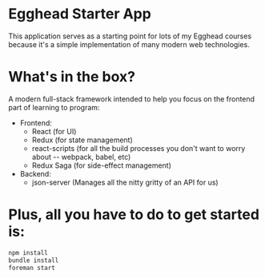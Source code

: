 # Egghead Starter App

This application serves as a starting point for lots of my Egghead courses because it's a simple implementation of many modern web technologies.

# What's in the box?

A modern full-stack framework intended to help you focus on the frontend part of learning to program:
* Frontend:
  * React (for UI)
  * Redux (for state management)
  * react-scripts (for all the build processes you don't want to worry about -- webpack, babel, etc)
  * Redux Saga (for side-effect management)
* Backend:
  * json-server (Manages all the nitty gritty of an API for us)

# Plus, all you have to do to get started is:

```bash
npm install
bundle install
foreman start
```
